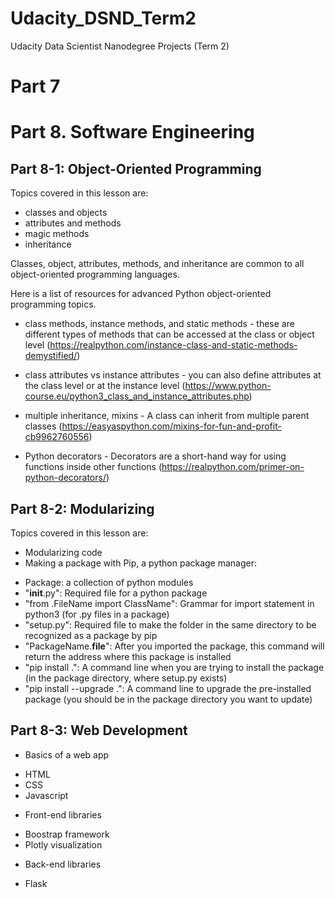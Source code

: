 # Udacity_DSND_Term2
Udacity Data Scientist Nanodegree Projects (Term 2)

# Part 7

# Part 8. Software Engineering
## Part 8-1: Object-Oriented Programming
Topics covered in this lesson are:
* classes and objects
* attributes and methods
* magic methods
* inheritance

Classes, object, attributes, methods, and inheritance are common to all object-oriented programming languages.

Here is a list of resources for advanced Python object-oriented programming topics.

* class methods, instance methods, and static methods - these are different types of methods that can be accessed at the class or object level
  (https://realpython.com/instance-class-and-static-methods-demystified/)

* class attributes vs instance attributes - you can also define attributes at the class level or at the instance level
  (https://www.python-course.eu/python3_class_and_instance_attributes.php)

* multiple inheritance, mixins - A class can inherit from multiple parent classes
  (https://easyaspython.com/mixins-for-fun-and-profit-cb9962760556)

* Python decorators - Decorators are a short-hand way for using functions inside other functions
  (https://realpython.com/primer-on-python-decorators/)


## Part 8-2: Modularizing
Topics covered in this lesson are:
* Modularizing code
* Making a package with Pip, a python package manager: 
 - Package: a collection of python modules
 - "__init__.py": Required file for a python package
 - "from .FileName import ClassName": Grammar for import statement in python3 (for .py files in a package)
 - "setup.py": Required file to make the folder in the same directory to be recognized as a package by pip
 - "PackageName.__file__": After you imported the package, this command will return the address where this package is installed 
 - "pip install .": A command line when you are trying to install the package (in the package directory, where setup.py exists)
 - "pip install --upgrade .": A command line to upgrade the pre-installed package (you should be in the package directory you want to update)

 ## Part 8-3: Web Development
 * Basics of a web app
  - HTML
  - CSS
  - Javascript

 * Front-end libraries
  - Boostrap framework
  - Plotly visualization
 
 * Back-end libraries
  - Flask